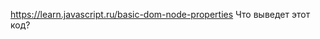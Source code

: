 
https://learn.javascript.ru/basic-dom-node-properties
Что выведет этот код?

<html>

<body>
  <script>
    alert(document.body.lastChild.nodeType);
  </script>
</body>

</html>